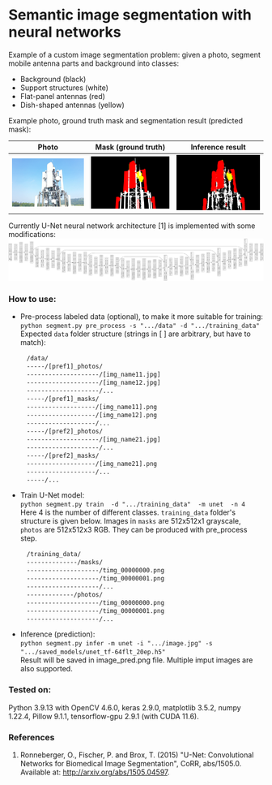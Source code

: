 # Semantic image segmentation with neural networks
Example of a custom image segmentation problem:
given a photo, segment mobile antenna parts and background into classes:
 * Background (black)
 * Support structures (white)
 * Flat-panel antennas (red)
 * Dish-shaped antennas (yellow)

Example photo, ground truth mask and segmentation result (predicted mask):

|         Photo         | Mask (ground truth) |      Inference result      |
|:---------------------:|:-------------------:|:--------------------------:|
| ![Photo](./photo.jpg) | ![Mask](./mask.png) | ![Result](./mask_pred.png) |

Currently U-Net neural network architecture [1] is implemented with some modifications:
![U-Net](./unet_tf.jpg)

### How to use:
* Pre-process labeled data (optional), to make it more suitable for training:\
`python segment.py pre_process -s ".../data" -d ".../training_data"`\
Expected `data` folder structure (strings in [ ] are arbitrary, but have to match):
```
     /data/
     -----/[pref1]_photos/
     --------------------/[img_name11.jpg]
     --------------------/[img_name12.jpg]
     --------------------/...
     -----/[pref1]_masks/
     -------------------/[img_name11].png
     -------------------/[img_name12].png
     -------------------/...
     -----/[pref2]_photos/
     --------------------/[img_name21.jpg]
     --------------------/...
     -----/[pref2]_masks/
     -------------------/[img_name21].png
     -------------------/...
     -----/...
```

* Train U-Net model:\
`python segment.py train  -d ".../training_data"  -m unet  -n 4`\
Here 4 is the number of different classes. `training_data` folder's structure is given below.
Images in `masks` are 512x512x1 grayscale, `photos` are 512x512x3 RGB. They can be produced with pre_process step.
```
     /training_data/
     --------------/masks/
     --------------------/timg_00000000.png
     --------------------/timg_00000001.png
     --------------------/...
     -------------/photos/
     --------------------/timg_00000000.png
     --------------------/timg_00000001.png
     --------------------/...
```  

* Inference (prediction):\
`python segment.py infer -m unet -i ".../image.jpg" -s ".../saved_models/unet_tf-64flt_20ep.h5"`\
Result will be saved in image_pred.png file. Multiple imput images are also supported.


### Tested on:
Python 3.9.13 with OpenCV 4.6.0, keras 2.9.0, matplotlib 3.5.2, numpy 1.22.4, Pillow 9.1.1, tensorflow-gpu 2.9.1 (with CUDA 11.6).


### References
1. Ronneberger, O., Fischer, P. and Brox, T. (2015) "U-Net: Convolutional Networks for Biomedical Image Segmentation", CoRR, abs/1505.0. Available at: http://arxiv.org/abs/1505.04597.

